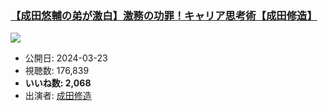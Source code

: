 ### [【成田悠輔の弟が激白】激務の功罪！キャリア思考術【成田修造】](https://www.youtube.com/watch?v=27lQEf5vMvI)
[![](https://img.youtube.com/vi/27lQEf5vMvI/sddefault.jpg)](https://www.youtube.com/watch?v=27lQEf5vMvI)
-   公開日: 2024-03-23
-   視聴数: 176,839
-   **いいね数: 2,068**
-   出演者: [成田修造](/rehacq_fan/people/成田修造 "wikilink")
